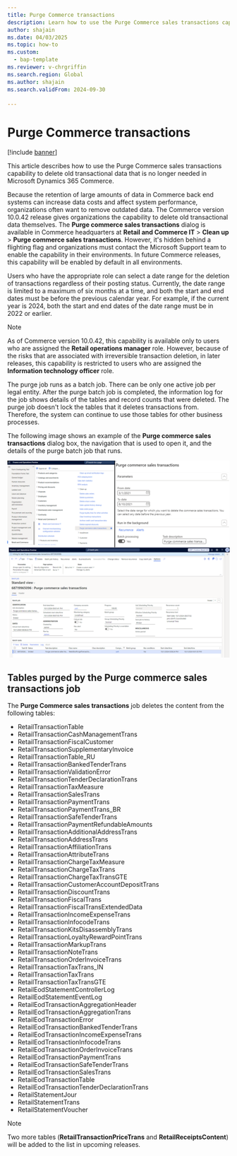 ```yaml
---
title: Purge Commerce transactions
description: Learn how to use the Purge Commerce sales transactions capability to delete old transactional data that's no longer needed in Microsoft Dynamics 365 Commerce.
author: shajain
ms.date: 04/03/2025
ms.topic: how-to
ms.custom: 
  - bap-template
ms.reviewer: v-chrgriffin
ms.search.region: Global
ms.author: shajain
ms.search.validFrom: 2024-09-30

---
```


# Purge Commerce transactions

[!include [banner](../includes/banner.md)]

This article describes how to use the Purge Commerce sales transactions capability to delete old transactional data that is no longer needed in Microsoft Dynamics 365 Commerce.

Because the retention of large amounts of data in Commerce back end systems can increase data costs and affect system performance, organizations often want to remove outdated data. The Commerce version 10.0.42 release gives organizations the capability to delete old transactional data themselves. The **Purge commerce sales transactions** dialog is available in Commerce headquarters at **Retail and Commerce IT** \> **Clean up** \> **Purge commerce sales transactions**. However, it's hidden behind a flighting flag and organizations must contact the Microsoft Support team to enable the capability in their environments. In future Commerce releases, this capability will be enabled by default in all environments.

Users who have the appropriate role can select a date range for the deletion of transactions regardless of their posting status. Currently, the date range is limited to a maximum of six months at a time, and both the start and end dates must be before the previous calendar year. For example, if the current year is 2024, both the start and end dates of the date range must be in 2022 or earlier.

> [!NOTE]
> As of Commerce version 10.0.42, this capability is available only to users who are assigned the **Retail operations manager** role. However, because of the risks that are associated with irreversible transaction deletion, in later releases, this capability is restricted to users who are assigned the **Information technology officer** role.

The purge job runs as a batch job. There can be only one active job per legal entity. After the purge batch job is completed, the information log for the job shows details of the tables and record counts that were deleted. The purge job doesn't lock the tables that it deletes transactions from. Therefore, the system can continue to use those tables for other business processes.

The following image shows an example of the **Purge commerce sales transactions** dialog box, the navigation that is used to open it, and the details of the purge batch job that runs.

![Screenshot that shows the Purge commerce transactions dialog box, the navigation to it, and the details of the purge batch job.](media/Purge_commerce_transactions_1.png)

## Tables purged by the Purge commerce sales transactions job

The **Purge Commerce sales transactions** job deletes the content from the following tables:

- RetailTransactionTable
- RetailTransactionCashManagementTrans
- RetailTransactionFiscalCustomer
- RetailTransactionSupplementaryInvoice
- RetailTransactionTable_RU
- RetailTransactionBankedTenderTrans
- RetailTransactionValidationError
- RetailTransactionTenderDeclarationTrans
- RetailTransactionTaxMeasure
- RetailTransactionSalesTrans
- RetailTransactionPaymentTrans
- RetailTransactionPaymentTrans_BR
- RetailTransactionSafeTenderTrans
- RetailTransactionPaymentRefundableAmounts
- RetailTransactionAdditionalAddressTrans
- RetailTransactionAddressTrans
- RetailTransactionAffiliationTrans
- RetailTransactionAttributeTrans
- RetailTransactionChargeTaxMeasure
- RetailTransactionChargeTaxTrans
- RetailTransactionChargeTaxTransGTE
- RetailTransactionCustomerAccountDepositTrans
- RetailTransactionDiscountTrans
- RetailTransactionFiscalTrans
- RetailTransactionFiscalTransExtendedData
- RetailTransactionIncomeExpenseTrans
- RetailTransactionInfocodeTrans
- RetailTransactionKitsDisassemblyTrans
- RetailTransactionLoyaltyRewardPointTrans
- RetailTransactionMarkupTrans
- RetailTransactionNoteTrans
- RetailTransactionOrderInvoiceTrans
- RetailTransactionTaxTrans_IN
- RetailTransactionTaxTrans
- RetailTransactionTaxTransGTE
- RetailEodStatementControllerLog
- RetailEodStatementEventLog
- RetailEodTransactionAggregationHeader
- RetailEodTransactionAggregationTrans
- RetailEodTransactionError
- RetailEodTransactionBankedTenderTrans
- RetailEodTransactionIncomeExpenseTrans
- RetailEodTransactionInfocodeTrans
- RetailEodTransactionOrderInvoiceTrans
- RetailEodTransactionPaymentTrans
- RetailEodTransactionSafeTenderTrans
- RetailEodTransactionSalesTrans
- RetailEodTransactionTable
- RetailEodTransactionTenderDeclarationTrans
- RetailStatementJour
- RetailStatementTrans
- RetailStatementVoucher

> [!NOTE]
> Two more tables (**RetailTransactionPriceTrans** and **RetailReceiptsContent**) will be added to the list in upcoming releases.
